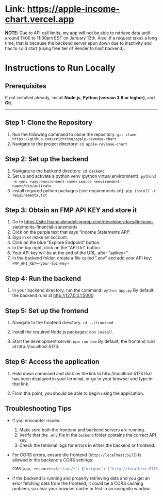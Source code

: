 # Link: https://apple-income-chart.vercel.app
**NOTE:** Due to API call limits, my app will not be able to retrieve data until around 11:00 to 11:30pm EST on January 13th. Also, if a request takes a long time, that is because the backend server spun down due to inactivity and has to cold start (using free tier of Render to host backend).

# Instructions to Run Locally

## Prerequisites

If not installed already, install **Node.js**, **Python (version 3.8 or higher)**, and **Git**.

---

## Step 1: Clone the Repository

1. Run the following command to clone the repository:
   ```git clone https://github.com/erichthen/apple-revenue-chart```
2. Navigate to the project directory: ```cd apple-revenue-chart```

## Step 2: Set up the backend

1. Navigate to the backend directory: ```cd backend```
2. Set up and activate a python venv (python virtual environment):
   ```python3 -m venv <any-environment-name>```
   ```source <environment-name>/bin/activate```
3. Install required python packages (see requirements.txt):
   ```pip install -r requirements.txt```

## Step 3: Obtain an FMP API KEY and store it

1. Go to https://site.financialmodelingprep.com/developer/docs#income-statements-financial-statements
2. Click on the purple text that says "Income Statements API".
3. Sign in or make an account.
4. Click on the blue "Explore Endpoint" button.
5. In the top right, click on the "API Url" button. 
6. Your API key will be at the end of the URL, after "apikey=".
7. In the backend folder, create a file called ".env" and add your API key:
   ```FMP_API_KEY=<your-api-key>```

## Step 4: Run the backend

1. In your backend directory, run the command:
   ```python app.py```
   By default, the backend runs at http://127.0.0.1:5000.


## Step 5: Set up the frontend

1. Navigate to the frontend directory:
   ```cd ../frontend```

2. Install the required Node.js packages:
   ```npm install```

3. Start the development server:
   ```npm run dev```
   By default, the frontend runs at http://localhost:5173.

## Step 6: Access the application

1. Hold down command and click on the link to http://localhost:5173 that has been displayed in your terminal, or go to your browser and type in that link. 

2. From this point, you should be able to begin using the application. 

## Troubleshooting Tips
- If you encounter issues:
  1. Make sure both the frontend and backend servers are running.
  2. Verify that the `.env` file in the `backend` folder contains the correct API key.
  3. Check the terminal logs for errors in either the backend or frontend.

- For CORS errors, ensure the frontend (`http://localhost:5173`) is allowed in the backend's CORS settings:
  ```python
  CORS(app, resources={r"/api/*": {"origins": ["http://localhost:5173", "https://apple-income-chart.vercel.app"]}})

- If the backend is running and properly retrieving data and you get an error fetching data from the frontend, it could be a CORS caching problem, so clear your browser cache or test in an incognito window. 

